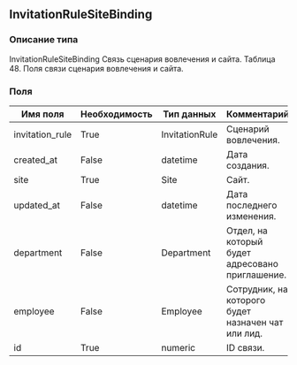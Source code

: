 ## InvitationRuleSiteBinding
### Описание типа
InvitationRuleSiteBinding
Связь сценария вовлечения и сайта.
Таблица 48. Поля связи сценария вовлечения и сайта.

### Поля
| Имя поля | Необходимость | Тип данных | Комментарий |
|---|---|---|---|
|invitation_rule|True|InvitationRule|Сценарий вовлечения.<br/>|
|created_at|False|datetime|Дата создания.<br/>|
|site|True|Site|Сайт.<br/>|
|updated_at|False|datetime|Дата последнего изменения.<br/>|
|department|False|Department|Отдел, на который будет адресовано приглашение.<br/>|
|employee|False|Employee|Сотрудник, на которого будет назначен чат или лид.<br/>|
|id|True|numeric|ID связи.<br/>|
